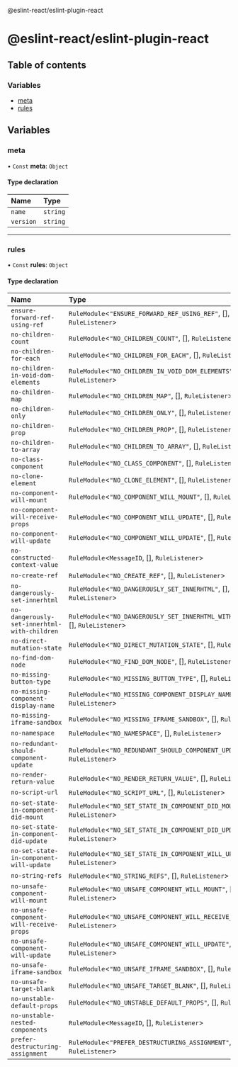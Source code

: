 @eslint-react/eslint-plugin-react

# @eslint-react/eslint-plugin-react

## Table of contents

### Variables

- [meta](README.md#meta)
- [rules](README.md#rules)

## Variables

### meta

• `Const` **meta**: `Object`

#### Type declaration

| Name      | Type     |
| :-------- | :------- |
| `name`    | `string` |
| `version` | `string` |

---

### rules

• `Const` **rules**: `Object`

#### Type declaration

| Name                                         | Type                                                                               |
| :------------------------------------------- | :--------------------------------------------------------------------------------- |
| `ensure-forward-ref-using-ref`               | `RuleModule`\<`"ENSURE_FORWARD_REF_USING_REF"`, [], `RuleListener`\>               |
| `no-children-count`                          | `RuleModule`\<`"NO_CHILDREN_COUNT"`, [], `RuleListener`\>                          |
| `no-children-for-each`                       | `RuleModule`\<`"NO_CHILDREN_FOR_EACH"`, [], `RuleListener`\>                       |
| `no-children-in-void-dom-elements`           | `RuleModule`\<`"NO_CHILDREN_IN_VOID_DOM_ELEMENTS"`, [], `RuleListener`\>           |
| `no-children-map`                            | `RuleModule`\<`"NO_CHILDREN_MAP"`, [], `RuleListener`\>                            |
| `no-children-only`                           | `RuleModule`\<`"NO_CHILDREN_ONLY"`, [], `RuleListener`\>                           |
| `no-children-prop`                           | `RuleModule`\<`"NO_CHILDREN_PROP"`, [], `RuleListener`\>                           |
| `no-children-to-array`                       | `RuleModule`\<`"NO_CHILDREN_TO_ARRAY"`, [], `RuleListener`\>                       |
| `no-class-component`                         | `RuleModule`\<`"NO_CLASS_COMPONENT"`, [], `RuleListener`\>                         |
| `no-clone-element`                           | `RuleModule`\<`"NO_CLONE_ELEMENT"`, [], `RuleListener`\>                           |
| `no-component-will-mount`                    | `RuleModule`\<`"NO_COMPONENT_WILL_MOUNT"`, [], `RuleListener`\>                    |
| `no-component-will-receive-props`            | `RuleModule`\<`"NO_COMPONENT_WILL_UPDATE"`, [], `RuleListener`\>                   |
| `no-component-will-update`                   | `RuleModule`\<`"NO_COMPONENT_WILL_UPDATE"`, [], `RuleListener`\>                   |
| `no-constructed-context-value`               | `RuleModule`\<`MessageID`, [], `RuleListener`\>                                    |
| `no-create-ref`                              | `RuleModule`\<`"NO_CREATE_REF"`, [], `RuleListener`\>                              |
| `no-dangerously-set-innerhtml`               | `RuleModule`\<`"NO_DANGEROUSLY_SET_INNERHTML"`, [], `RuleListener`\>               |
| `no-dangerously-set-innerhtml-with-children` | `RuleModule`\<`"NO_DANGEROUSLY_SET_INNERHTML_WITH_CHILDREN"`, [], `RuleListener`\> |
| `no-direct-mutation-state`                   | `RuleModule`\<`"NO_DIRECT_MUTATION_STATE"`, [], `RuleListener`\>                   |
| `no-find-dom-node`                           | `RuleModule`\<`"NO_FIND_DOM_NODE"`, [], `RuleListener`\>                           |
| `no-missing-button-type`                     | `RuleModule`\<`"NO_MISSING_BUTTON_TYPE"`, [], `RuleListener`\>                     |
| `no-missing-component-display-name`          | `RuleModule`\<`"NO_MISSING_COMPONENT_DISPLAY_NAME"`, [], `RuleListener`\>          |
| `no-missing-iframe-sandbox`                  | `RuleModule`\<`"NO_MISSING_IFRAME_SANDBOX"`, [], `RuleListener`\>                  |
| `no-namespace`                               | `RuleModule`\<`"NO_NAMESPACE"`, [], `RuleListener`\>                               |
| `no-redundant-should-component-update`       | `RuleModule`\<`"NO_REDUNDANT_SHOULD_COMPONENT_UPDATE"`, [], `RuleListener`\>       |
| `no-render-return-value`                     | `RuleModule`\<`"NO_RENDER_RETURN_VALUE"`, [], `RuleListener`\>                     |
| `no-script-url`                              | `RuleModule`\<`"NO_SCRIPT_URL"`, [], `RuleListener`\>                              |
| `no-set-state-in-component-did-mount`        | `RuleModule`\<`"NO_SET_STATE_IN_COMPONENT_DID_MOUNT"`, [], `RuleListener`\>        |
| `no-set-state-in-component-did-update`       | `RuleModule`\<`"NO_SET_STATE_IN_COMPONENT_DID_UPDATE"`, [], `RuleListener`\>       |
| `no-set-state-in-component-will-update`      | `RuleModule`\<`"NO_SET_STATE_IN_COMPONENT_WILL_UPDATE"`, [], `RuleListener`\>      |
| `no-string-refs`                             | `RuleModule`\<`"NO_STRING_REFS"`, [], `RuleListener`\>                             |
| `no-unsafe-component-will-mount`             | `RuleModule`\<`"NO_UNSAFE_COMPONENT_WILL_MOUNT"`, [], `RuleListener`\>             |
| `no-unsafe-component-will-receive-props`     | `RuleModule`\<`"NO_UNSAFE_COMPONENT_WILL_RECEIVE_PROPS"`, [], `RuleListener`\>     |
| `no-unsafe-component-will-update`            | `RuleModule`\<`"NO_UNSAFE_COMPONENT_WILL_UPDATE"`, [], `RuleListener`\>            |
| `no-unsafe-iframe-sandbox`                   | `RuleModule`\<`"NO_UNSAFE_IFRAME_SANDBOX"`, [], `RuleListener`\>                   |
| `no-unsafe-target-blank`                     | `RuleModule`\<`"NO_UNSAFE_TARGET_BLANK"`, [], `RuleListener`\>                     |
| `no-unstable-default-props`                  | `RuleModule`\<`"NO_UNSTABLE_DEFAULT_PROPS"`, [], `RuleListener`\>                  |
| `no-unstable-nested-components`              | `RuleModule`\<`MessageID`, [], `RuleListener`\>                                    |
| `prefer-destructuring-assignment`            | `RuleModule`\<`"PREFER_DESTRUCTURING_ASSIGNMENT"`, [], `RuleListener`\>            |
